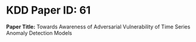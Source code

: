 # KDD Paper ID: 61
**Paper Title:** Towards Awareness of Adversarial Vulnerability of Time Series Anomaly Detection Models
